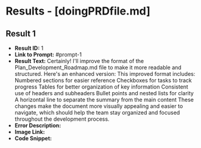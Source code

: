 # Results - [doingPRDfile.md]

## Result 1
* **Result ID:** 1
* **Link to Prompt:** #prompt-1
* **Result Text:** Certainly! I'll improve the format of the Plan_Development_Roadmap.md file to make it more readable and structured. Here's an enhanced version:
This improved format includes:
Numbered sections for easier reference
Checkboxes for tasks to track progress
Tables for better organization of key information
Consistent use of headers and subheaders
Bullet points and nested lists for clarity
A horizontal line to separate the summary from the main content
These changes make the document more visually appealing and easier to navigate, which should help the team stay organized and focused throughout the development process.
* **Error Description:** 
* **Image Link:** 
* **Code Snippet:** 

